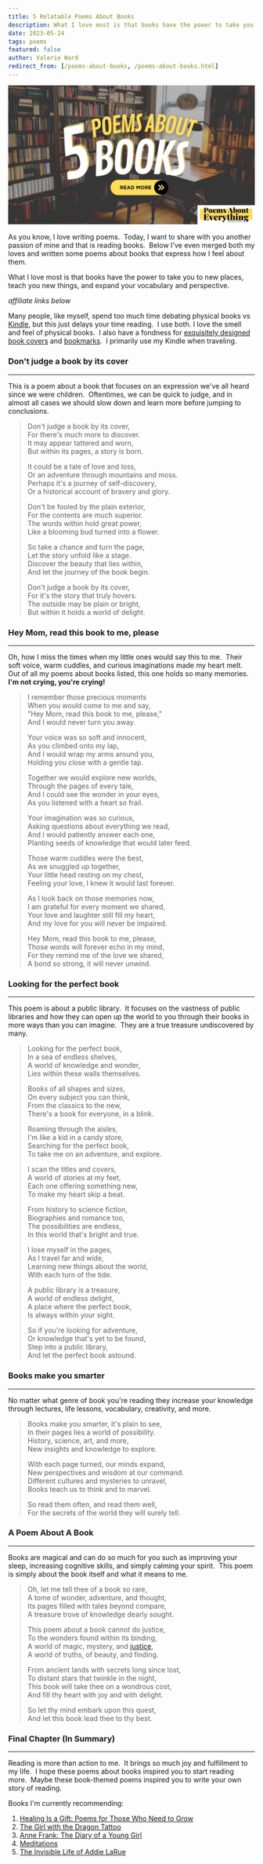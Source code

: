 ```yaml
---
title: 5 Relatable Poems About Books
description: What I love most is that books have the power to take you to new places, teach you new things, and expand your vocabulary and perspective.
date: 2023-05-24
tags: poems
featured: false
author: Valerie Ward
redirect_from: [/poems-about-books, /poems-about-books.html]
---
```

![poems about books](../images/poems-about-books.jpg)

As you know, I love writing poems.  Today, I want to share with you another passion of mine and that is reading books.  Below I've even merged both my loves and written some poems about books that express how I feel about them.

What I love most is that books have the power to take you to new places, teach you new things, and expand your vocabulary and perspective.

_affiliate links below_

Many people, like myself, spend too much time debating physical books vs [Kindle](https://amzn.to/421cSJw), but this just delays your time reading.  I use both. I love the smell and feel of physical books.  I also have a fondness for [exquisitely designed book covers](https://amzn.to/3AxeDCw) and [bookmarks](https://amzn.to/3Aw3VfI).  I primarily use my Kindle when traveling.

### Don't judge a book by its cover
-------------------------------

This is a poem about a book that focuses on an expression we've all heard since we were children.  Oftentimes, we can be quick to judge, and in almost all cases we should slow down and learn more before jumping to conclusions.

> Don't judge a book by its cover,  
> For there's much more to discover.  
> It may appear tattered and worn,  
> But within its pages, a story is born.
> 
> It could be a tale of love and loss,  
> Or an adventure through mountains and moss.  
> Perhaps it's a journey of self-discovery,  
> Or a historical account of bravery and glory.
> 
> Don't be fooled by the plain exterior,  
> For the contents are much superior.  
> The words within hold great power,  
> Like a blooming bud turned into a flower.
> 
> So take a chance and turn the page,  
> Let the story unfold like a stage.  
> Discover the beauty that lies within,  
> And let the journey of the book begin.
> 
> Don't judge a book by its cover,  
> For it's the story that truly hovers.  
> The outside may be plain or bright,  
> But within it holds a world of delight.

### Hey Mom, read this book to me, please
-------------------------------------

Oh, how I miss the times when my little ones would say this to me.  Their soft voice, warm cuddles, and curious imaginations made my heart melt.  Out of all my poems about books listed, this one holds so many memories.  **I'm not crying, you're crying!**

> I remember those precious moments  
> When you would come to me and say,  
> "Hey Mom, read this book to me, please,"  
> And I would never turn you away.
> 
> Your voice was so soft and innocent,  
> As you climbed onto my lap,  
> And I would wrap my arms around you,  
> Holding you close with a gentle tap.
> 
> Together we would explore new worlds,  
> Through the pages of every tale,  
> And I could see the wonder in your eyes,  
> As you listened with a heart so frail.
> 
> Your imagination was so curious,  
> Asking questions about everything we read,  
> And I would patiently answer each one,  
> Planting seeds of knowledge that would later feed.
> 
> Those warm cuddles were the best,  
> As we snuggled up together,  
> Your little head resting on my chest,  
> Feeling your love, I knew it would last forever.
> 
> As I look back on those memories now,  
> I am grateful for every moment we shared,  
> Your love and laughter still fill my heart,  
> And my love for you will never be impaired.
> 
> Hey Mom, read this book to me, please,  
> Those words will forever echo in my mind,  
> For they remind me of the love we shared,  
> A bond so strong, it will never unwind.

### Looking for the perfect book
----------------------------

This poem is about a public library.  It focuses on the vastness of public libraries and how they can open up the world to you through their books in more ways than you can imagine.  They are a true treasure undiscovered by many.

> Looking for the perfect book,  
> In a sea of endless shelves,  
> A world of knowledge and wonder,  
> Lies within these walls themselves.
> 
> Books of all shapes and sizes,  
> On every subject you can think,  
> From the classics to the new,  
> There's a book for everyone, in a blink.
> 
> Roaming through the aisles,  
> I'm like a kid in a candy store,  
> Searching for the perfect book,  
> To take me on an adventure, and explore.
> 
> I scan the titles and covers,  
> A world of stories at my feet,  
> Each one offering something new,  
> To make my heart skip a beat.
> 
> From history to science fiction,  
> Biographies and romance too,  
> The possibilities are endless,  
> In this world that's bright and true.
> 
> I lose myself in the pages,  
> As I travel far and wide,  
> Learning new things about the world,  
> With each turn of the tide.
> 
> A public library is a treasure,  
> A world of endless delight,  
> A place where the perfect book,  
> Is always within your sight.
> 
> So if you're looking for adventure,  
> Or knowledge that's yet to be found,  
> Step into a public library,  
> And let the perfect book astound.

### Books make you smarter
----------------------

No matter what genre of book you're reading they increase your knowledge through lectures, life lessons, vocabulary, creativity, and more.

> Books make you smarter, it's plain to see,  
> In their pages lies a world of possibility.  
> History, science, art, and more,  
> New insights and knowledge to explore.
> 
> With each page turned, our minds expand,  
> New perspectives and wisdom at our command.  
> Different cultures and mysteries to unravel,  
> Books teach us to think and to marvel.
> 
> So read them often, and read them well,  
> For the secrets of the world they will surely tell.

### A Poem About A Book
-------------------

Books are magical and can do so much for you such as improving your sleep, increasing cognitive skills, and simply calming your spirit.  This poem is simply about the book itself and what it means to me.

> Oh, let me tell thee of a book so rare,  
> A tome of wonder, adventure, and thought,  
> Its pages filled with tales beyond compare,  
> A treasure trove of knowledge dearly sought.
> 
> This poem about a book cannot do justice,  
> To the wonders found within its binding,  
> A world of magic, mystery, and [justice](./poems-about-justice.md),  
> A world of truths, of beauty, and finding.
> 
> From ancient lands with secrets long since lost,  
> To distant stars that twinkle in the night,  
> This book will take thee on a wondrous cost,  
> And fill thy heart with joy and with delight.
> 
> So let thy mind embark upon this quest,  
> And let this book lead thee to thy best.

### Final Chapter (In Summary)
--------------------------

Reading is more than action to me.  It brings so much joy and fulfillment to my life.  I hope these poems about books inspired you to start reading more.  Maybe these book-themed poems inspired you to write your own story of reading.

Books I'm currently recommending:

1.  [Healing Is a Gift: Poems for Those Who Need to Grow](https://amzn.to/41HxVBe)
2.  [The Girl with the Dragon Tattoo](https://amzn.to/43Vxbdc)
3.  [Anne Frank: The Diary of a Young Girl](https://amzn.to/41CwK5T)
4.  [Meditations](https://amzn.to/3L9Suiy)
5.  [The Invisible Life of Addie LaRue](https://amzn.to/3Awsl90)